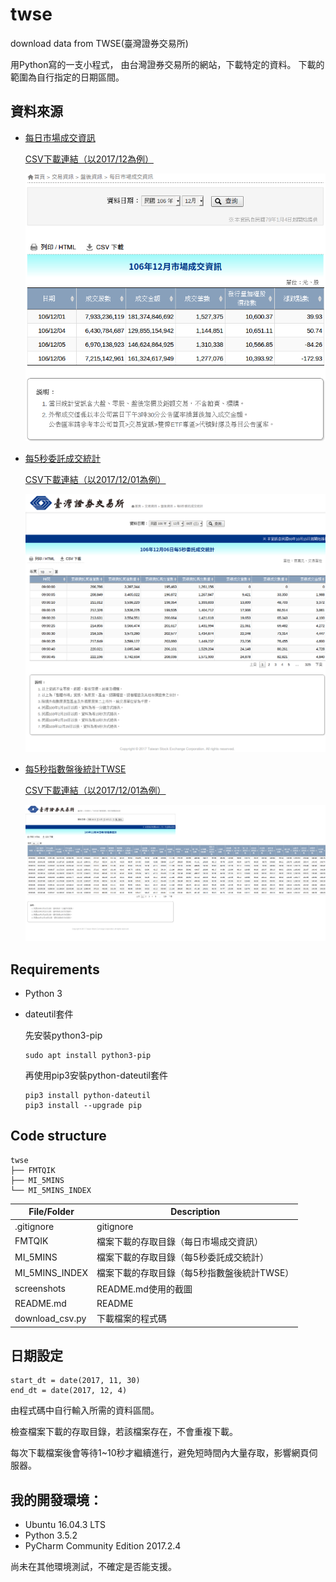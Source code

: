 # twse
download data from TWSE(臺灣證券交易所)

用Python寫的一支小程式，
由台灣證券交易所的網站，下載特定的資料。
下載的範圍為自行指定的日期區間。

## 資料來源
* [每日市場成交資訊](http://www.twse.com.tw/zh/page/trading/exchange/FMTQIK.html)

    [CSV下載連結（以2017/12為例）](http://www.twse.com.tw/exchangeReport/FMTQIK?response=csv&date=20171201)

    ![FMTQIK](/screenshots/FMTQIK.png?raw=true "FMTQIK")


* [每5秒委託成交統計](http://www.twse.com.tw/zh/page/trading/exchange/MI_5MINS.html)

    [CSV下載連結（以2017/12/01為例）](http://www.twse.com.tw/exchangeReport/MI_5MINS?response=csv&date=20171201)

    ![MI_5MINS](/screenshots/MI_5MINS.png?raw=true "MI_5MINS")

* [每5秒指數盤後統計TWSE](http://www.twse.com.tw/zh/page/trading/exchange/MI_5MINS_INDEX.html)

    [CSV下載連結（以2017/12/01為例）](http://www.twse.com.tw/exchangeReport/MI_5MINS_INDEX?response=csv&date=20171201)

    ![MI_5MINS_INDEX](/screenshots/MI_5MINS_INDEX.png?raw=true "MI_5MINS_INDEX")


## Requirements
* Python 3

* dateutil套件

    先安裝python3-pip
    ```
    sudo apt install python3-pip
    ```
    再使用pip3安裝python-dateutil套件
    ```
    pip3 install python-dateutil
    pip3 install --upgrade pip
    ```


## Code structure
```
twse
├── FMTQIK
├── MI_5MINS
└── MI_5MINS_INDEX
```

File/Folder          |	Description
 --------------------| ------------------------------------------------ 
.gitignore           | gitignore
FMTQIK               | 檔案下載的存取目錄（每日市場成交資訊）
MI_5MINS	           | 檔案下載的存取目錄（每5秒委託成交統計）
MI_5MINS_INDEX       | 檔案下載的存取目錄（每5秒指數盤後統計TWSE）
screenshots          | README.md使用的截圖
README.md            | README
download_csv.py      | 下載檔案的程式碼

## 日期設定
```
start_dt = date(2017, 11, 30)
end_dt = date(2017, 12, 4)
```
由程式碼中自行輸入所需的資料區間。

檢查檔案下載的存取目錄，若該檔案存在，不會重複下載。

每次下載檔案後會等待1~10秒才繼續進行，避免短時間內大量存取，影響網頁伺服器。

## 我的開發環境：
* Ubuntu 16.04.3 LTS
* Python 3.5.2
* PyCharm Community Edition 2017.2.4

尚未在其他環境測試，不確定是否能支援。
